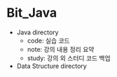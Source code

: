 # Bit_Java
* Java directory
  - code: 실습 코드
  - note: 강의 내용 정리 요약
  - study: 강의 외 스터디 코드 백업
* Data Structure directory
